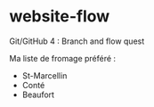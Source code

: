 # website-flow
Git/GitHub 4 : Branch and flow quest

Ma liste de fromage préféré : 
- St-Marcellin
- Conté
- Beaufort
